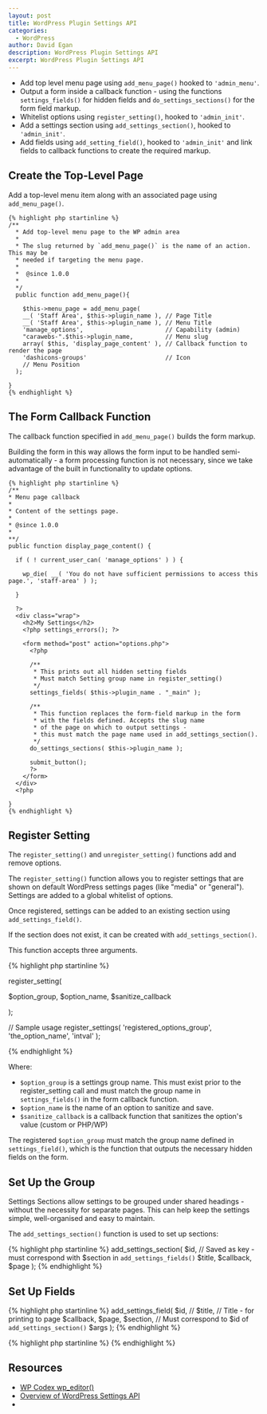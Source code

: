 ```yaml
---
layout: post
title: WordPress Plugin Settings API
categories:
  - WordPress
author: David Egan
description: WordPress Plugin Settings API
excerpt: WordPress Plugin Settings API
---
```


* Add top level menu page using `add_menu_page()` hooked to `'admin_menu'`.
* Output a form inside a callback function - using the functions `settings_fields()` for hidden fields and `do_settings_sections()` for the form field markup.
* Whitelist options using `register_setting()`, hooked to `'admin_init'`.
* Add a settings section using `add_settings_section()`, hooked to `'admin_init'`.
* Add fields using `add_setting_field()`, hooked to `'admin_init'` and link fields to callback functions to create the required markup.

## Create the Top-Level Page
Add a top-level menu item along with an associated page using `add_menu_page()`.

```
{% highlight php startinline %}
/**
  * Add top-level menu page to the WP admin area
  *
  * The slug returned by `add_menu_page()` is the name of an action. This may be
  * needed if targeting the menu page.
  *
  *  @since 1.0.0
  *
  */
  public function add_menu_page(){

    $this->menu_page = add_menu_page(
    __( 'Staff Area', $this->plugin_name ), // Page Title
    __( 'Staff Area', $this->plugin_name ), // Menu Title
    'manage_options',                       // Capability (admin)
    "carawebs-".$this->plugin_name,         // Menu slug
    array( $this, 'display_page_content' ), // Callback function to render the page
    'dashicons-groups'                      // Icon
    // Menu Position
  );

}
{% endhighlight %}
```

## The Form Callback Function
The callback function specified in `add_menu_page()` builds the form markup.

Building the form in this way allows the form input to be handled semi-automatically - a form processing function is not necessary, since we take advantage of the built in functionality to update options.

```
{% highlight php startinline %}
/**
* Menu page callback
*
* Content of the settings page.
*
* @since 1.0.0
*
**/
public function display_page_content() {

  if ( ! current_user_can( 'manage_options' ) ) {

    wp_die( __( 'You do not have sufficient permissions to access this page.', 'staff-area' ) );

  }

  ?>
  <div class="wrap">
    <h2>My Settings</h2>
    <?php settings_errors(); ?>

    <form method="post" action="options.php">
      <?php

      /**
       * This prints out all hidden setting fields
       * Must match Setting group name in register_setting()
       */
      settings_fields( $this->plugin_name . "_main" );

      /**
       * This function replaces the form-field markup in the form
       * with the fields defined. Accepts the slug name
       * of the page on which to output settings -
       * this must match the page name used in add_settings_section().
       */
      do_settings_sections( $this->plugin_name );

      submit_button();
      ?>
    </form>
  </div>
  <?php

}
{% endhighlight %}
```

## Register Setting
The `register_setting()` and `unregister_setting()` functions add and remove options.

The `register_setting()` function allows you to register settings that are shown on default WordPress settings pages (like "media" or "general"). Settings are added to a global whitelist of options.

Once registered, settings can be added to an existing section using `add_settings_field()`.

If the section does not exist, it can be created with `add_settings_section()`.

This function accepts three arguments.

{% highlight php startinline %}

register_setting(

  $option_group,
  $option_name,
  $sanitize_callback

  );

// Sample usage
register_settings( 'registered_options_group', 'the_option_name', 'intval' );

{% endhighlight %}

Where:

 * `$option_group` is a settings group name. This must exist prior to the register_setting call and must match the group name in `settings_fields()` in the form callback function.
 * `$option_name` is the name of an option to sanitize and save.
 * `$sanitize_callback` is a callback function that sanitizes the option's value (custom or PHP/WP)

The registered `$option_group` must match the group name defined in `settings_field()`, which is the function that outputs the necessary hidden fields on the form.

## Set Up the Group
Settings Sections allow settings to be grouped under shared headings - without the necessity for separate pages. This can help keep the settings simple, well-organised and easy to maintain.

The `add_settings_section()` function is used to set up sections:

{% highlight php startinline %}
add_settings_section(
  $id,      // Saved as key - must correspond with $section in `add_settings_fields()`
  $title,
  $callback,
  $page
  );
{% endhighlight %}

## Set Up Fields

{% highlight php startinline %}
add_settings_field(
  $id,        //
  $title,     // Title - for printing to page
  $callback,
  $page,
  $section,   // Must correspond to $id of `add_settings_section()`
  $args
  );
{% endhighlight %}

{% highlight php startinline %}
{% endhighlight %}


## Resources

* [WP Codex wp_editor()](https://codex.wordpress.org/Function_Reference/wp_editor)
* [Overview of WordPress Settings API](https://codex.wordpress.org/Settings_API)
* []()

